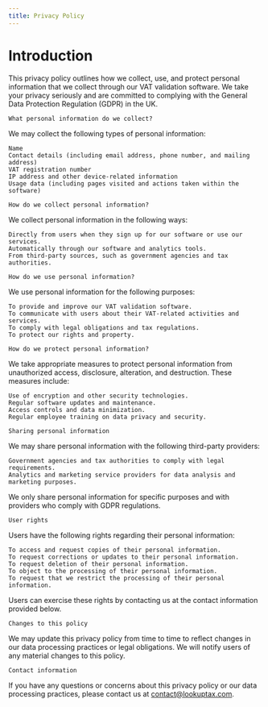 ```yaml
---
title: Privacy Policy
---
```


# Introduction

This privacy policy outlines how we collect, use, and protect personal information that we collect through our VAT validation software. We take your privacy seriously and are committed to complying with the General Data Protection Regulation (GDPR) in the UK.

    What personal information do we collect?

We may collect the following types of personal information:

    Name
    Contact details (including email address, phone number, and mailing address)
    VAT registration number
    IP address and other device-related information
    Usage data (including pages visited and actions taken within the software)

    How do we collect personal information?

We collect personal information in the following ways:

    Directly from users when they sign up for our software or use our services.
    Automatically through our software and analytics tools.
    From third-party sources, such as government agencies and tax authorities.

    How do we use personal information?

We use personal information for the following purposes:

    To provide and improve our VAT validation software.
    To communicate with users about their VAT-related activities and services.
    To comply with legal obligations and tax regulations.
    To protect our rights and property.

    How do we protect personal information?

We take appropriate measures to protect personal information from unauthorized access, disclosure, alteration, and destruction. These measures include:

    Use of encryption and other security technologies.
    Regular software updates and maintenance.
    Access controls and data minimization.
    Regular employee training on data privacy and security.

    Sharing personal information

We may share personal information with the following third-party providers:

    Government agencies and tax authorities to comply with legal requirements.
    Analytics and marketing service providers for data analysis and marketing purposes.

We only share personal information for specific purposes and with providers who comply with GDPR regulations.

    User rights

Users have the following rights regarding their personal information:

    To access and request copies of their personal information.
    To request corrections or updates to their personal information.
    To request deletion of their personal information.
    To object to the processing of their personal information.
    To request that we restrict the processing of their personal information.

Users can exercise these rights by contacting us at the contact information provided below.

    Changes to this policy

We may update this privacy policy from time to time to reflect changes in our data processing practices or legal obligations. We will notify users of any material changes to this policy.

    Contact information

If you have any questions or concerns about this privacy policy or our data processing practices, please contact us at contact@lookuptax.com.
